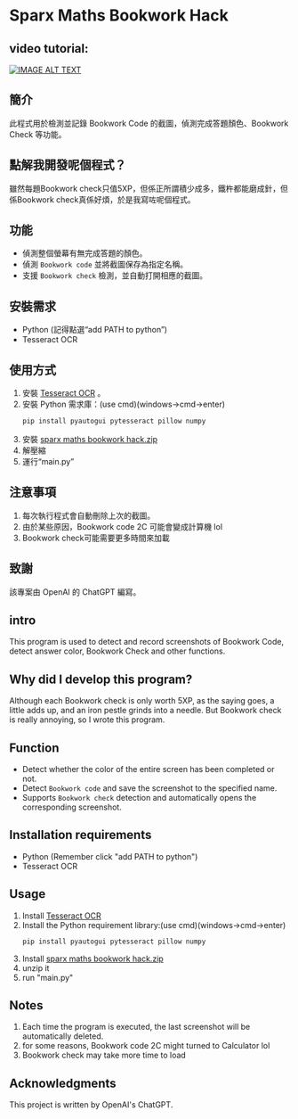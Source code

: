 # Sparx Maths Bookwork Hack

## video tutorial:

[![IMAGE ALT TEXT](https://i.ytimg.com/an_webp/vLV6XAAB_YQ/mqdefault_6s.webp?du=3000&sqp=CPSw7rkG&rs=AOn4CLBrHs0Qld9NmjfAye1CETJvuZnOjA)](https://www.youtube.com/watch?v=vLV6XAAB_YQ "Tutorial")



## 簡介
此程式用於檢測並記錄 Bookwork Code 的截圖，偵測完成答題顏色、Bookwork Check 等功能。

## 點解我開發呢個程式？
雖然每題Bookwork check只值5XP，但係正所謂積少成多，鐵杵都能磨成針，但係Bookwork check真係好煩，於是我寫咗呢個程式。

## 功能
- 偵測整個螢幕有無完成答題的顏色。
- 偵測 `Bookwork code` 並將截圖保存為指定名稱。
- 支援 `Bookwork check` 檢測，並自動打開相應的截圖。

## 安裝需求
- Python (記得點選“add PATH to python”)
- Tesseract OCR

## 使用方式
1. 安裝 [Tesseract OCR](https://github.com/tesseract-ocr/tesseract/releases/download/5.5.0/tesseract-ocr-w64-setup-5.5.0.20241111.exe) 。
2. 安裝 Python 需求庫：(use cmd)(windows->cmd->enter)
   ```bash
   pip install pyautogui pytesseract pillow numpy
3. 安裝 [sparx maths bookwork hack.zip](https://github.com/Trevor-2/Sparx-hack/blob/main/.sparx%20maths%20bookwork%20hack.zip)
4. 解壓縮
5. 運行“main.py”

## 注意事項
1. 每次執行程式會自動刪除上次的截圖。
2. 由於某些原因，Bookwork code 2C 可能會變成計算機 lol
3. Bookwork check可能需要更多時間來加載

## 致謝
該專案由 OpenAI 的 ChatGPT 編寫。

## intro
This program is used to detect and record screenshots of Bookwork Code, detect answer color, Bookwork Check and other functions.

## Why did I develop this program?
Although each Bookwork check is only worth 5XP, as the saying goes, a little adds up, and an iron pestle grinds into a needle. But Bookwork check is really annoying, so I wrote this program.

## Function
- Detect whether the color of the entire screen has been completed or not.
- Detect `Bookwork code` and save the screenshot to the specified name.
- Supports `Bookwork check` detection and automatically opens the corresponding screenshot.

## Installation requirements
- Python (Remember click "add PATH to python")
- Tesseract OCR

## Usage
1. Install [Tesseract OCR](https://github.com/tesseract-ocr/tesseract/releases/download/5.5.0/tesseract-ocr-w64-setup-5.5.0.20241111.exe) 
2. Install the Python requirement library:(use cmd)(windows->cmd->enter)
   ```bash
   pip install pyautogui pytesseract pillow numpy
3. Install [sparx maths bookwork hack.zip](https://github.com/Trevor-2/Sparx-hack/blob/main/.sparx%20maths%20bookwork%20hack.zip)
4. unzip it
5. run "main.py"

## Notes
1. Each time the program is executed, the last screenshot will be automatically deleted.
2. for some reasons, Bookwork code 2C might turned to Calculator lol
3. Bookwork check may take more time to load

## Acknowledgments
This project is written by OpenAI's ChatGPT.
